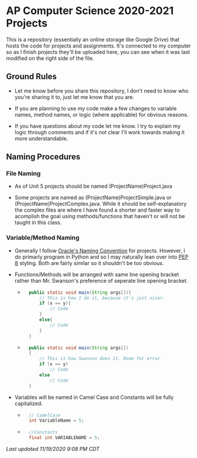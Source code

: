# AP Computer Science 2020-2021 Projects
This is a repository (essentially an online storage like Google Drive) that hosts the code for projects and assignments. It's connected to my computer so as I finish projects they'll be uploaded here, you can see when it was last modified on the right side of the file.

## Ground Rules
 - Let me know before you share this repository, I don't need to know who you're sharing it to, just let me know that you are. 

 - If you are planning to use my code make a few changes to variable names, method names, or logic (where applicable) for obvious reasons.
 
 - If you have questions about my code let me know. I try to explain my logic through comments and if it's not clear I'll work towards making it more understandable.

 ## Naming Procedures
 ### File Naming
 - As of Unit 5 projects should be named (ProjectName)Project.java
 
 - Some projects are named as (ProjectName)ProjectSimple.java or (ProjectName)ProjectComplex.java. While it should be self-explanatory the complex files are where I have found a shorter and faster way to acomplish the goal using methods/functions that haven't or will not be taught in this class.

 ### Variable/Method Naming
 - Generally I follow [Oracle's Naming Convention](https://www.oracle.com/java/technologies/javase/codeconventions-namingconventions.html) for projects. However, I do primarly program in Python and so I may naturally lean over into [PEP 8](https://www.python.org/dev/peps/pep-0008/) styling. Both are fairly similar so it shouldn't be too obvious.

 - Functions/Methods will be arranged with same line opening bracket rather than Mr. Swanson's preference of seperate line opening bracket.
    - ```java
        public static void main(String args[]){
            // This is how I do it, because it's just nicer.
            if (x == y){
                // Code
            }
            else{
                // Code
            }
        }
        ```
    - ```java
        public static void main(String args[])
        {
            // This is how Swanson does it. Room for error
            if (x == y)
                // Code
            else
                // Code
        }
        ```
- Variables will be named in Camel Case and Constants will be fully capitalized.
    - ```java
        // CamelCase
        int VariableName = 5;
        ```
    - ```java
        //Constants
        final int VARIABLENAME = 5;
        ```

*Last updated 11/19/2020 9:08 PM CDT*